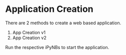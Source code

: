 # Application Creation

There are 2 methods to create a web based application.
1. App Creation v1
2. App Creation v2

Run the respective iPyNBs to start the application.